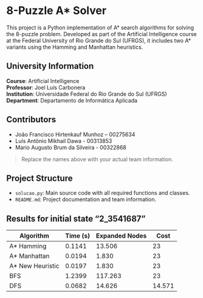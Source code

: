 # 8-Puzzle A* Solver

This project is a Python implementation of A* search algorithms for solving the 8-puzzle problem. Developed as part of the Artificial Intelligence course at the Federal University of Rio Grande do Sul (UFRGS), it includes two A* variants using the Hamming and Manhattan heuristics.

## University Information

**Course**: Artificial Intelligence  
**Professor**: Joel Luís Carbonera  
**Institution**: Universidade Federal do Rio Grande do Sul (UFRGS)  
**Department**: Departamento de Informática Aplicada

## Contributors

- João Francisco Hirtenkauf Munhoz – 00275634
- Luís Antônio Mikhail Dawa - 00313853
- Mario Augusto Brum da Silveira - 00322868

> Replace the names above with your actual team information.

## Project Structure

- `solucao.py`: Main source code with all required functions and classes.
- `README.md`: Project documentation and team information.


 ## Results for initial state “2_3541687”
| Algorithm           | Time (s)  | Expanded Nodes | Cost             |
| ------------------- | --------- | -------------- | ---------------- |
| A\* Hamming         | 0.1141    | 13.506         | 23               |
| A\* Manhattan       | 0.0194    | 1.830          | 23               |
| A\* New Heuristic   | 0.0197    | 1.830          | 23               |
| BFS                 | 1.2399    | 117.263        | 23               |
| DFS                 | 0.0682    | 14.626         | 14.571           |

